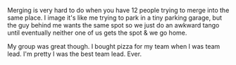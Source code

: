 Merging is very hard to do when you have 12 people trying to merge into the same place. I image it's like me 
trying to park in a tiny parking garage, but the guy behind me wants the same spot so we just do an awkward tango 
until eventually neither one of us gets the spot & we go home. 

My group was great though. I bought pizza for my team when I was team lead. I'm pretty I was the best team lead. Ever.
